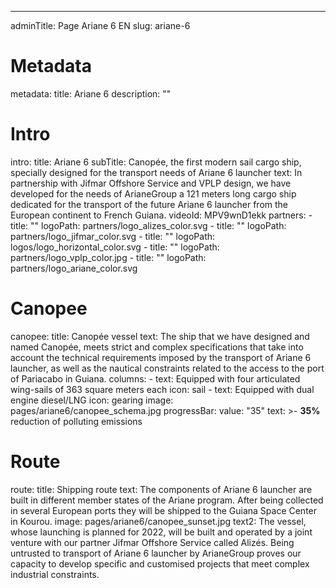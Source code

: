 ---
adminTitle: Page Ariane 6 EN
slug: ariane-6
# Metadata
metadata: 
  title: Ariane 6
  description: ""
# Intro
intro:
  title: Ariane 6
  subTitle: Canopée, the first modern sail cargo ship, specially designed for the transport needs of Ariane 6 launcher
  text: In partnership with Jifmar Offshore Service and VPLP design, we have developed for the needs of ArianeGroup a 121 meters long cargo ship dedicated for the transport of the future Ariane 6 launcher from the European continent to French Guiana.
  videoId: MPV9wnD1ekk
  partners: 
    - title: ""
      logoPath: partners/logo_alizes_color.svg
    - title: ""
      logoPath: partners/logo_jifmar_color.svg
    - title: ""
      logoPath: logos/logo_horizontal_color.svg
    - title: ""
      logoPath: partners/logo_vplp_color.jpg
    - title: ""
      logoPath: partners/logo_ariane_color.svg
# Canopee
canopee:
  title: Canopée vessel
  text: The ship that we have designed and named Canopée, meets strict and complex specifications that take into account the technical requirements imposed by the transport of Ariane 6 launcher, as well as the nautical constraints related to the access to the port of Pariacabo in Guiana.
  columns:
    - text: Equipped with four articulated wing-sails of 363 square meters each
      icon: sail
    - text: Equipped with dual engine diesel/LNG
      icon: gearing
  image: pages/ariane6/canopee_schema.jpg
  progressBar:
    value: "35"
    text: >-
      **35%** reduction of polluting emissions
# Route
route:
  title: Shipping route
  text: The components of Ariane 6 launcher are built in different member states of the Ariane program. After being collected in several European ports they will be shipped to the Guiana Space Center in Kourou.
  image: pages/ariane6/canopee_sunset.jpg
  text2: The vessel, whose launching is planned for 2022, will be built and operated by a joint venture with our partner Jifmar Offshore Service called Alizés. Being untrusted to transport of Ariane 6 launcher by ArianeGroup proves our capacity to develop specific and customised projects that meet complex industrial constraints.